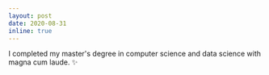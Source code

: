 ```yaml
---
layout: post
date: 2020-08-31
inline: true
---
```


I completed my master's degree in computer science and data science with magna cum laude. :sparkles: